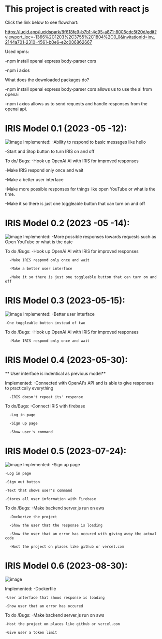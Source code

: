 # This project is created with react js
Click the link below to see flowchart:

https://lucid.app/lucidspark/8f618fe9-b7b1-4c95-a871-8005cdc5f20d/edit?viewport_loc=-1366%2C1203%2C3755%2C1804%2C0_0&invitationId=inv_2144a701-2310-4561-b0e6-e2c006862667

Used npms:

  -npm install openai express body-parser cors
  
  -npm i axios
  
What does the downloaded packages do?

  -npm install openai express body-parser cors allows us to use the ai from openai
  
  -npm i axios allows us to send requests and handle responses from the openai api.
  
# IRIS Model 0.1 (2023 -05 -12):
![image](https://github.com/Angimory/IRIS-Project/assets/96160225/675f6e49-8138-488f-9bb4-fbf7e2ce50bc)
Implemented:
  -Ability to respond to basic messages like hello
  
  -Start and Stop button to turn IRIS on and off
  
To do/ Bugs:
  -Hook up OpenAi AI with IRIS for improved responses
  
  -Make IRIS respond only once and wait
  
  -Make a better user interface
  
  -Make more possible responses for things like open YouTube or what is the time.
  
  -Make it so there is just one toggleable button that can turn on and off
  

# IRIS Model 0.2 (2023 -05 -14):
![image](https://github.com/Angimory/IRIS-Project/assets/96160225/675f6e49-8138-488f-9bb4-fbf7e2ce50bc)
  Implemented:
      -More possible responses towards requests such as Open YouTube or what is the date
    
   To do /Bugs:
      -Hook up OpenAi AI with IRIS for improved responses
    
      -Make IRIS respond only once and wait
    
      -Make a better user interface
    
      -Make it so there is just one toggleable button that can turn on and off
    
# IRIS Model 0.3 (2023-05-15):
  ![image](https://github.com/Angimory/IRIS-Project/assets/96160225/2f4df4c6-5fab-45af-89a3-c3a31a855f2b)
  Implemented:
      -Better user interface
    
    -One toggleable button instead of two
    
  To do /Bugs:
      -Hook up OpenAi AI with IRIS for improved responses
      
      -Make IRIS respond only once and wait

# IRIS Model 0.4 (2023-05-30):

 ** User interface is indentical as previous model**
 
  Implemented:
      -Connected with OpenAi's API and is able to give responses to practically everything
      
      -IRIS doesn't repeat its' response

  To do/Bugs:
      -Connect IRIS with firebase

      -Log in page

      -Sign up page

      -Show user's command
# IRIS Model 0.5 (2023-07-24):
![image](https://github.com/Angimory/IRIS-Project/assets/96160225/42ba4268-d7af-427a-bd81-8c7a018c362e)
Implemented:
    -Sign up page

    -Log in page

    -Sign out button

    -Text that shows user's command

    -Stores all user information with Firebase

 To do /Bugs:
      -Make backend server.js run on aws
    
      -Dockerize the project
    
      -Show the user that the response is loading

      -Show the user that an error has occured with giving away the actual code

      -Host the project on places like github or vercel.com

# IRIS Model 0.6 (2023-08-30):
![image](https://github.com/Angimory/IRIS-Project/assets/96160225/d8015a79-1f75-4551-afdd-8f3dbe5c09e6)

Implemented:
    -Dockerfile

    -User interface that shows response is loading

    -Show user that an error has occured

To do /Bugs:
    -Make backend server.js run on aws
  
    -Host the project on places like github or vercel.com

    -Give user a token limit
